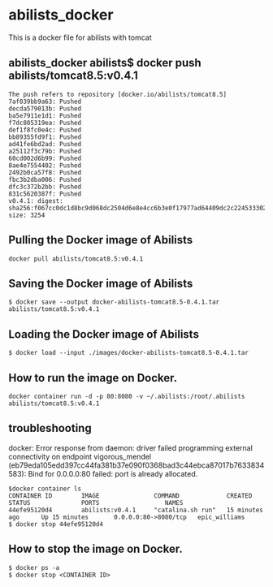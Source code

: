 # abilists_docker
This is a docker file for abilists with tomcat

## abilists_docker abilists$ docker push abilists/tomcat8.5:v0.4.1
```
The push refers to repository [docker.io/abilists/tomcat8.5]
7af039bb9a63: Pushed 
decda579013b: Pushed 
ba5e7911e1d1: Pushed 
f7dc805319ea: Pushed 
def1f8fc0e4c: Pushed 
bb89355fd9f1: Pushed 
ad41fe6bd2ad: Pushed 
a25112f3c79b: Pushed 
60cd002d6b99: Pushed 
8ae4e7554402: Pushed 
2492b0ca57f8: Pushed 
fbc3b2dba006: Pushed 
dfc3c372b2bb: Pushed 
831c5620387f: Pushed 
v0.4.1: digest: sha256:f067cc0dc1d8bc9d068dc2504d6e8e4cc6b3e0f17977ad64409dc2c224533302 size: 3254
```

## Pulling the Docker image of Abilists
```
docker pull abilists/tomcat8.5:v0.4.1
```

## Saving the Docker image of Abilists
```
$ docker save --output docker-abilists-tomcat8.5-0.4.1.tar abilists/tomcat8.5:v0.4.1
```

## Loading the Docker image of Abilists
```
$ docker load --input ./images/docker-abilists-tomcat8.5-0.4.1.tar
```

## How to run the image on Docker.
```
docker container run -d -p 80:8080 -v ~/.abilists:/root/.abilists abilists/tomcat8.5:v0.4.1
```

## troubleshooting
docker: Error response from daemon: driver failed programming external connectivity on endpoint vigorous_mendel (eb79eda105edd397cc44fa381b37e090f0368bad3c44ebca87017b7633834583): Bind for 0.0.0.0:80 failed: port is already allocated.
```
$docker container ls
CONTAINER ID        IMAGE               COMMAND             CREATED             STATUS              PORTS                  NAMES
44efe95120d4        abilists:v0.4.1     "catalina.sh run"   15 minutes ago      Up 15 minutes       0.0.0.0:80->8080/tcp   epic_williams
$ docker stop 44efe95120d4
```
## How to stop the image on Docker.
```
$ docker ps -a
$ docker stop <CONTAINER ID>
```
